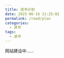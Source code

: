 ```yaml
---
title: 读书计划
date: 2025-06-16 21:25:02
permalink: /read/plan
categories:
  - 读书
tags:
  - 读书
---
```


网站建设中......
